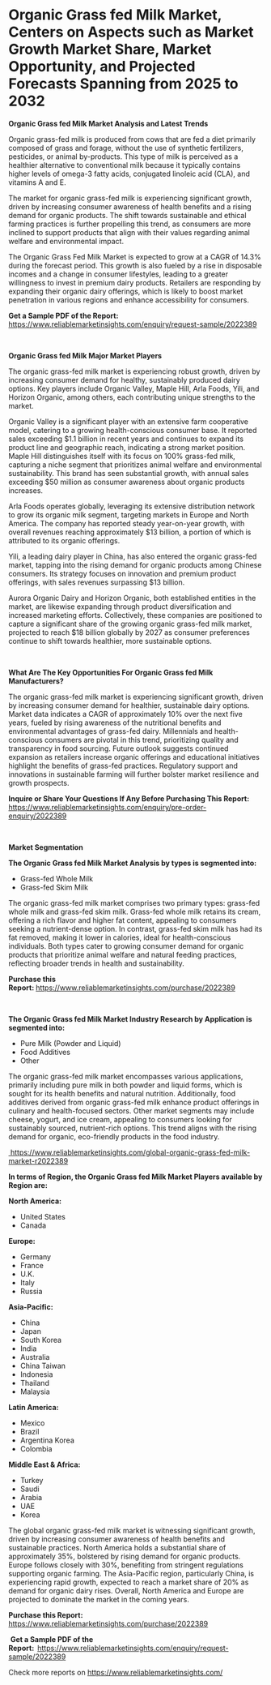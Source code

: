 <p><h1>Organic Grass fed Milk Market, Centers on Aspects such as Market Growth Market Share, Market Opportunity, and Projected Forecasts Spanning from 2025 to 2032</h1></p><p><strong>Organic Grass fed Milk Market Analysis and Latest Trends</strong></p>
<p><p>Organic grass-fed milk is produced from cows that are fed a diet primarily composed of grass and forage, without the use of synthetic fertilizers, pesticides, or animal by-products. This type of milk is perceived as a healthier alternative to conventional milk because it typically contains higher levels of omega-3 fatty acids, conjugated linoleic acid (CLA), and vitamins A and E.</p><p>The market for organic grass-fed milk is experiencing significant growth, driven by increasing consumer awareness of health benefits and a rising demand for organic products. The shift towards sustainable and ethical farming practices is further propelling this trend, as consumers are more inclined to support products that align with their values regarding animal welfare and environmental impact.</p><p>The Organic Grass Fed Milk Market is expected to grow at a CAGR of 14.3% during the forecast period. This growth is also fueled by a rise in disposable incomes and a change in consumer lifestyles, leading to a greater willingness to invest in premium dairy products. Retailers are responding by expanding their organic dairy offerings, which is likely to boost market penetration in various regions and enhance accessibility for consumers.</p></p>
<p><strong>Get a Sample PDF of the Report:&nbsp;</strong> <a href="https://www.reliablemarketinsights.com/enquiry/request-sample/2022389?utm_campaign=2137&utm_medium=2&utm_source=Github&utm_content=ia&utm_term=14022025&utm_id=organic-grass-fed-milk">https://www.reliablemarketinsights.com/enquiry/request-sample/2022389</a></p>
<p>&nbsp;</p>
<p><strong>Organic Grass fed Milk Major Market Players</strong></p>
<p><p>The organic grass-fed milk market is experiencing robust growth, driven by increasing consumer demand for healthy, sustainably produced dairy options. Key players include Organic Valley, Maple Hill, Arla Foods, Yili, and Horizon Organic, among others, each contributing unique strengths to the market.</p><p>Organic Valley is a significant player with an extensive farm cooperative model, catering to a growing health-conscious consumer base. It reported sales exceeding $1.1 billion in recent years and continues to expand its product line and geographic reach, indicating a strong market position. Maple Hill distinguishes itself with its focus on 100% grass-fed milk, capturing a niche segment that prioritizes animal welfare and environmental sustainability. This brand has seen substantial growth, with annual sales exceeding $50 million as consumer awareness about organic products increases.</p><p>Arla Foods operates globally, leveraging its extensive distribution network to grow its organic milk segment, targeting markets in Europe and North America. The company has reported steady year-on-year growth, with overall revenues reaching approximately $13 billion, a portion of which is attributed to its organic offerings.</p><p>Yili, a leading dairy player in China, has also entered the organic grass-fed market, tapping into the rising demand for organic products among Chinese consumers. Its strategy focuses on innovation and premium product offerings, with sales revenues surpassing $13 billion.</p><p>Aurora Organic Dairy and Horizon Organic, both established entities in the market, are likewise expanding through product diversification and increased marketing efforts. Collectively, these companies are positioned to capture a significant share of the growing organic grass-fed milk market, projected to reach $18 billion globally by 2027 as consumer preferences continue to shift towards healthier, more sustainable options.</p></p>
<p>&nbsp;</p>
<p><strong>What Are The Key Opportunities For Organic Grass fed Milk Manufacturers?</strong></p>
<p><p>The organic grass-fed milk market is experiencing significant growth, driven by increasing consumer demand for healthier, sustainable dairy options. Market data indicates a CAGR of approximately 10% over the next five years, fueled by rising awareness of the nutritional benefits and environmental advantages of grass-fed dairy. Millennials and health-conscious consumers are pivotal in this trend, prioritizing quality and transparency in food sourcing. Future outlook suggests continued expansion as retailers increase organic offerings and educational initiatives highlight the benefits of grass-fed practices. Regulatory support and innovations in sustainable farming will further bolster market resilience and growth prospects.</p></p>
<p><strong>Inquire or Share Your Questions If Any Before Purchasing This Report:</strong> <a href="https://www.reliablemarketinsights.com/enquiry/pre-order-enquiry/2022389?utm_campaign=2137&utm_medium=2&utm_source=Github&utm_content=ia&utm_term=14022025&utm_id=organic-grass-fed-milk">https://www.reliablemarketinsights.com/enquiry/pre-order-enquiry/2022389</a></p>
<p>&nbsp;</p>
<p><strong>Market Segmentation</strong></p>
<p><strong>The Organic Grass fed Milk Market Analysis by types is segmented into:</strong></p>
<p><ul><li>Grass-fed Whole Milk</li><li>Grass-fed Skim Milk</li></ul></p>
<p><p>The organic grass-fed milk market comprises two primary types: grass-fed whole milk and grass-fed skim milk. Grass-fed whole milk retains its cream, offering a rich flavor and higher fat content, appealing to consumers seeking a nutrient-dense option. In contrast, grass-fed skim milk has had its fat removed, making it lower in calories, ideal for health-conscious individuals. Both types cater to growing consumer demand for organic products that prioritize animal welfare and natural feeding practices, reflecting broader trends in health and sustainability.</p></p>
<p><strong>Purchase this Report:&nbsp;</strong><a href="https://www.reliablemarketinsights.com/purchase/2022389?utm_campaign=2137&utm_medium=2&utm_source=Github&utm_content=ia&utm_term=14022025&utm_id=organic-grass-fed-milk">https://www.reliablemarketinsights.com/purchase/2022389</a></p>
<p>&nbsp;</p>
<p><strong>The Organic Grass fed Milk Market Industry Research by Application is segmented into:</strong></p>
<p><ul><li>Pure Milk (Powder and Liquid)</li><li>Food Additives</li><li>Other</li></ul></p>
<p><p>The organic grass-fed milk market encompasses various applications, primarily including pure milk in both powder and liquid forms, which is sought for its health benefits and natural nutrition. Additionally, food additives derived from organic grass-fed milk enhance product offerings in culinary and health-focused sectors. Other market segments may include cheese, yogurt, and ice cream, appealing to consumers looking for sustainably sourced, nutrient-rich options. This trend aligns with the rising demand for organic, eco-friendly products in the food industry.</p></p>
<p><a href="https://www.reliablemarketinsights.com/global-organic-grass-fed-milk-market-r2022389?utm_campaign=2137&utm_medium=2&utm_source=Github&utm_content=ia&utm_term=14022025&utm_id=organic-grass-fed-milk">&nbsp;https://www.reliablemarketinsights.com/global-organic-grass-fed-milk-market-r2022389</a></p>
<p><strong>In terms of Region, the Organic Grass fed Milk Market Players available by Region are:</strong></p>
<p>
    <p> <strong> North America: </strong>
        <ul>
            <li>United States</li>
            <li>Canada</li>
        </ul>
        </p> 
    <p> <strong> Europe: </strong>
        <ul>
            <li>Germany</li>
            <li>France</li>
            <li>U.K.</li>
            <li>Italy</li>
            <li>Russia</li>
        </ul>
        </p> 
    <p> <strong> Asia-Pacific: </strong>
        <ul>
            <li>China</li>
            <li>Japan</li>
            <li>South Korea</li>
            <li>India</li>
            <li>Australia</li>
            <li>China Taiwan</li>
            <li>Indonesia</li>
            <li>Thailand</li>
            <li>Malaysia</li>
        </ul>
        </p> 
    <p> <strong> Latin America: </strong>
        <ul>
            <li>Mexico</li>
            <li>Brazil</li>
            <li>Argentina Korea</li>
            <li>Colombia</li>
        </ul>
        </p> 
    <p> <strong> Middle East & Africa: </strong>
        <ul>
            <li>Turkey</li>
            <li>Saudi</li>
            <li>Arabia</li>
            <li>UAE</li>
            <li>Korea</li>
        </ul>
    </p>
    </p>
<p><p>The global organic grass-fed milk market is witnessing significant growth, driven by increasing consumer awareness of health benefits and sustainable practices. North America holds a substantial share of approximately 35%, bolstered by rising demand for organic products. Europe follows closely with 30%, benefiting from stringent regulations supporting organic farming. The Asia-Pacific region, particularly China, is experiencing rapid growth, expected to reach a market share of 20% as demand for organic dairy rises. Overall, North America and Europe are projected to dominate the market in the coming years.</p></p>
<p><strong>Purchase this Report: </strong><a href="https://www.reliablemarketinsights.com/purchase/2022389?utm_campaign=2137&utm_medium=2&utm_source=Github&utm_content=ia&utm_term=14022025&utm_id=organic-grass-fed-milk">https://www.reliablemarketinsights.com/purchase/2022389</a></p>
<p>&nbsp;<strong>Get a Sample PDF of the Report:&nbsp;&nbsp;</strong><a href="https://www.reliablemarketinsights.com/enquiry/request-sample/2022389?utm_campaign=2137&utm_medium=2&utm_source=Github&utm_content=ia&utm_term=14022025&utm_id=organic-grass-fed-milk">https://www.reliablemarketinsights.com/enquiry/request-sample/2022389</a></p>
<p><strong></strong></p>
<p>Check more reports on <a href="https://www.reliablemarketinsights.com/?utm_campaign=2137&utm_medium=2&utm_source=Github&utm_content=ia&utm_term=14022025&utm_id=organic-grass-fed-milk">https://www.reliablemarketinsights.com/</a></p>